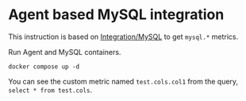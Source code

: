 # Agent based MySQL integration

This instruction is based on [Integration/MySQL](https://docs.datadoghq.com/integrations/mysql/?tab=host) to get `mysql.*` metrics.

Run Agent and MySQL containers.

```shell
docker compose up -d
```

You can see the custom metric named `test.cols.col1` from the query, `select * from test.cols`.
